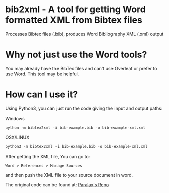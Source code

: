 # bib2xml - A tool for getting Word formatted XML from Bibtex files

Processes Bibtex files (.bib), produces Word Bibliography XML (.xml) output

# Why not just use the Word tools?

You may already have the BibTex files and can't use Overleaf or prefer to use Word. This tool may be helpful.

# How can I use it?

Using Python3, you can just run the code giving the input and output paths:

Windows

```python
python -m bibtex2xml -i bib-example.bib -o bib-example-xml.xml
```

OSX/LINUX

```python
python3 -m bibtex2xml -i bib-example.bib -o bib-example-xml.xml
```

After getting the XML file, You can go to:

    Word > References > Manage Sources
and then push the XML file to your source document in word.

The original code can be found at: [Paralax's Repo](https://github.com/paralax/bibtex2word)
